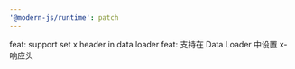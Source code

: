```yaml
---
'@modern-js/runtime': patch
---
```


feat: support set x header in data loader
feat: 支持在 Data Loader 中设置 x- 响应头
